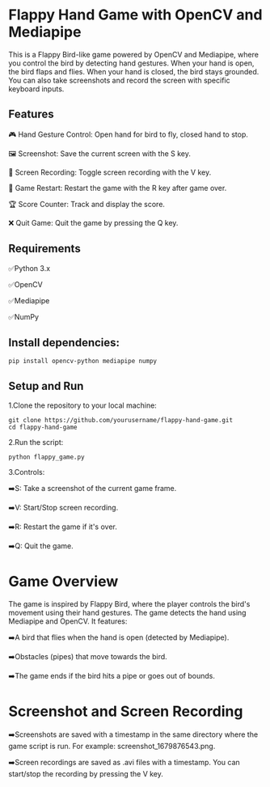 # **Flappy Hand Game with OpenCV and Mediapipe**

This is a Flappy Bird-like game powered by OpenCV and Mediapipe, where you control the bird by detecting hand gestures. When your hand is open, the bird flaps and flies. When your hand is closed, the bird stays grounded. You can also take screenshots and record the screen with specific keyboard inputs.

## **Features**

🎮 Hand Gesture Control: Open hand for bird to fly, closed hand to stop.

🖼 Screenshot: Save the current screen with the S key.

🎥 Screen Recording: Toggle screen recording with the V key.

🔁 Game Restart: Restart the game with the R key after game over.

🏆 Score Counter: Track and display the score.

❌ Quit Game: Quit the game by pressing the Q key.

## **Requirements**
✅Python 3.x

✅OpenCV

✅Mediapipe

✅NumPy

## **Install dependencies:**
    pip install opencv-python mediapipe numpy
    
## **Setup and Run**

1.Clone the repository to your local machine:

    git clone https://github.com/yourusername/flappy-hand-game.git
    cd flappy-hand-game

2.Run the script:

    python flappy_game.py

3.Controls:

➡️S: Take a screenshot of the current game frame.

➡️V: Start/Stop screen recording.

➡️R: Restart the game if it's over.

➡️Q: Quit the game.

# **Game Overview**
The game is inspired by Flappy Bird, where the player controls the bird's movement using their hand gestures. The game detects the hand using Mediapipe and OpenCV. It features:

➡️A bird that flies when the hand is open (detected by Mediapipe).

➡️Obstacles (pipes) that move towards the bird.

➡️The game ends if the bird hits a pipe or goes out of bounds.

# **Screenshot and Screen Recording**

➡️Screenshots are saved with a timestamp in the same directory where the game script is run. For example: screenshot_1679876543.png.

➡️Screen recordings are saved as .avi files with a timestamp. You can start/stop the recording by pressing the V key.
 


 
